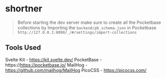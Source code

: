# shortner
> Before starting the dev server make sure to create all the Pocketbase collections by Importing the `backend/pb_schema.json` in Pocketbase `http://127.0.0.1:8090/_/#/settings/import-collections`

## Tools Used

Svelte Kit - https://kit.svelte.dev/
PocketBase - https://https://pocketbase.io/
MailHog - https://github.com/mailhog/MailHog
PicoCSS - https://picocss.com/
